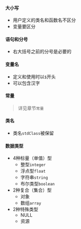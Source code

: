 #### 大小写
- 用户定义的类名和函数名不区分
- 变量要区分
#### 语句和分号
- 右大括号之前的分号是必要的
#### 变量名
- 定义和使用时以`$`开头
- 可以包含汉字
#### 常量
>详见章节`常量`
#### 类名
- 类名`stdClass`被保留
#### 数据类型
- 4种标量（单值）型
    - 整型`integer`
    - 浮点型`float`
    - 字符串`string`
    - 布尔类型`boolean`
- 2种复合（集合）型
    - 对象
    - 数组`array`
- 2种特殊类型
    - NULL
    - 资源